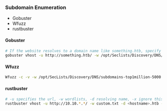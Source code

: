 ### Subdomain Enumeration

- Gobuster
- Wfuzz
- rustbuster

#### Gobuster
```bash
# If the website resolves to a domain name like something.htb, specify it
gobuster vhost -u http://something.htb/ -w /opt/Seclists/Discovery/DNS/subdomains-top1million-5000.txt
```

#### Wfuzz
```bash
Wfuzz -c -v -w /opt/SecLists/Discovery/DNS/subdomains-top1million-5000.txt -u http://10.10.*.*/ -H 'Host: FUZZ.<hostname>.htb'
```

#### rustbuster
```bash
# -u specifies the url, -w wordlists, -d resolving name, -x ignore this string
rustbuster vhost -u http://10.10.*.*/ -w custom.txt -d <hostname>.htb -x 'redirect'
```
